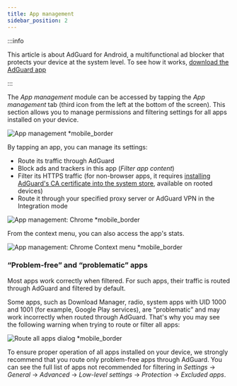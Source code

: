 ```yaml
---
title: App management
sidebar_position: 2
---
```


:::info

This article is about AdGuard for Android, a multifunctional ad blocker that protects your device at the system level. To see how it works, [download the AdGuard app](https://agrd.io/download-kb-adblock)

:::

The _App management_ module can be accessed by tapping the _App management_ tab (third icon from the left at the bottom of the screen). This section allows you to manage permissions and filtering settings for all apps installed on your device.

![App management \*mobile_border](https://cdn.adtidy.org/blog/new/9sakapp_management.png)

By tapping an app, you can manage its settings:

- Route its traffic through AdGuard
- Block ads and trackers in this app (_Filter app content_)
- Filter its HTTPS traffic (for non-browser apps, it requires [installing AdGuard's CA certificate into the system store](/adguard-for-android/solving-problems/https-certificate-for-rooted/), available on rooted devices)
- Route it through your specified proxy server or AdGuard VPN in the Integration mode

![App management: Chrome \*mobile_border](https://cdn.adtidy.org/blog/new/nvvgochrome_management.png)

From the context menu, you can also access the app's stats.

![App management: Chrome Context menu \*mobile_border](https://cdn.adtidy.org/blog/new/4z85achome_management_context_menu.png)

### “Problem-free” and “problematic” apps

Most apps work correctly when filtered. For such apps, their traffic is routed through AdGuard and filtered by default.

Some apps, such as Download Manager, radio, system apps with UID 1000 and 1001 (for example, Google Play services), are “problematic” and may work incorrectly when routed through AdGuard. That's why you may see the following warning when trying to route or filter all apps:

![Route all apps dialog \*mobile_border](https://cdn.adtidy.org/blog/new/6du8jiroute_all.png)

To ensure proper operation of all apps installed on your device, we strongly recommend that you route only problem-free apps through AdGuard. You can see the full list of apps not recommended for filtering in _Settings_ → _General_ → _Advanced_ → _Low-level settings_ → _Protection_ → _Excluded apps_.
